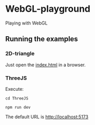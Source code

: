 # WebGL-playground

Playing with WebGL

## Running the examples

### 2D-triangle

Just open the [index.html](2D-triangle/index.html) in a browser.

### ThreeJS

Execute:

```shell
cd ThreeJS
```

```shell
npm run dev
```

The default URL is [http://localhost:5173](http://localhost:5173)
